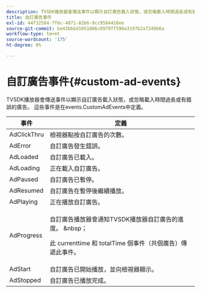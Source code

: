 ```yaml
---
description: TVSDK播放器會傳送事件以顯示自訂廣告載入狀態，或忽略載入時間過長或有錯誤的廣告。 這些事件是在events.CustomAdEvents中定義。
title: 自訂廣告事件
exl-id: 44f32584-7f6c-4071-82b6-9cc9584418ee
source-git-commit: be43bbbd1051886c8979ff590a3197b2a7249b6a
workflow-type: tm+mt
source-wordcount: '175'
ht-degree: 0%

---
```


# 自訂廣告事件{#custom-ad-events}

TVSDK播放器會傳送事件以顯示自訂廣告載入狀態，或忽略載入時間過長或有錯誤的廣告。 這些事件是在events.CustomAdEvents中定義。

<table id="table_718700E0F0B042F882ED131F79E01D4E"> 
 <thead> 
  <tr> 
   <th colname="col1" class="entry"> 事件 </th> 
   <th colname="col2" class="entry"> 定義 </th> 
  </tr> 
 </thead>
 <tbody> 
  <tr> 
   <td colname="col1"> <span class="codeph"> AdClickThru </span> </td> 
   <td colname="col2"> 檢視器點按自訂廣告的次數。 </td> 
  </tr> 
  <tr> 
   <td colname="col1"> <span class="codeph"> AdError </span> </td> 
   <td colname="col2"> 自訂廣告發生錯誤。 </td> 
  </tr> 
  <tr> 
   <td colname="col1"> <span class="codeph"> AdLoaded </span> </td> 
   <td colname="col2"> 自訂廣告已載入。  </td> 
  </tr> 
  <tr> 
   <td colname="col1"> <span class="codeph"> AdLoading </span> </td> 
   <td colname="col2"> 正在載入自訂廣告。 </td> 
  </tr> 
  <tr> 
   <td colname="col1"> <span class="codeph"> AdPaused </span> </td> 
   <td colname="col2"> 自訂廣告已暫停。 </td> 
  </tr> 
  <tr> 
   <td colname="col1"> <span class="codeph"> AdResumed </span> </td> 
   <td colname="col2"> 自訂廣告在暫停後繼續播放。 </td> 
  </tr> 
  <tr> 
   <td colname="col1"> <span class="codeph"> AdPlaying </span> </td> 
   <td colname="col2"> 正在播放自訂廣告。 </td> 
  </tr> 
  <tr> 
   <td colname="col1"> <span class="codeph"> AdProgress </span> </td> 
   <td colname="col2"> <p>自訂廣告播放器會通知TVSDK播放器自訂廣告的進度。 &amp;nbsp； </p> <p>此 <span class="codeph"> currenttime </span> 和 <span class="codeph"> totalTime </span> 個事件（共個廣告）傳遞此事件。 </p> </td> 
  </tr> 
  <tr> 
   <td colname="col1"> AdStart </td> 
   <td colname="col2"> 自訂廣告已開始播放，並向檢視器顯示。  </td> 
  </tr> 
  <tr> 
   <td colname="col1"> AdStopped </td> 
   <td colname="col2"> 自訂廣告已播放完成。 </td> 
  </tr> 
 </tbody> 
</table>

<!--<a id="section_027774C2A47C453BA9DED61C6F8567C3"></a>-->
